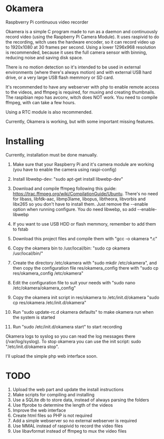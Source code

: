 # Okamera
Raspbverry Pi continuous video recorder

Okamera is a simple C program made to run as a daemon and continuously record video (using the Raspberry Pi Camera Module).
It uses raspivid to do the recording, witch uses the hardware encoder, so it can record video up to 1920x1080 at 30 frames per second.
Using a lower 1296x968 resolution is recommended, because it uses the full camera sensor with binning, reducing noise and saving disk space.

There is no motion detection so it's intended to be used in external environments (where there's always motion) and with external USB hard drive, or a very large USB flash memmory or SD card.

It's recommended to have any webserver with php to enable remote access to the videos, and ffmpeg is required, for muxing and creating thumbnails. The raspibian repo has avconv, witch does NOT work. You need to compile ffmpeg, with can take a few hours.

Using a RTC module is also recommended.

Currently, Okamera is working, but with some important missing features.



# Installing


Currently, installation must be done manually.

1. Make sure that your Raspberry Pi and it's camera module are working (you have to enable the camera using raspi-config)

2. Install libwebp-dev: "sudo apt-get install libwebp-dev"

3. Download and compile ffmpeg following this guide: https://trac.ffmpeg.org/wiki/CompilationGuide/Ubuntu. There's no need for libass, libfdk-aac, libmp3lame, libopus, libtheora, libvorbis and libx265 so you don't have to install them. Just remove the --enable option when running configure. You do need libwebp, so add --enable-libwebp

4. If you want to use USB HDD or flash memmory, remember to add them to fstab

5. Download this project files and compile them with "gcc -o okamera *.c"

6. Copy the okamera bin to /usr/local/bin: "sudo cp okamera /usr/local/bin/"

7. Create the directory /etc/okamera with "sudo mkdir /etc/okamera", and then copy the configuration file res/okamera_config there with "sudo cp res/okamera_config /etc/okamera"

8. Edit the configuration file to suit your needs with "sudo nano /etc/okamera/okamera_config"

9. Copy the okamera init script in res/okamera to /etc/init.d/okamera "sudo cp res/okamera /etc/init.d/okamera"

10. Run "sudo update-rc.d okamera defaults" to make okamera run when the system is started

11. Run "sudo /etc/init.d/okamera start" to start recording


Okamera logs to syslog so you can read the log messages there (/var/log/syslog). To stop okamera you can use the init script: sudo "/etc/init.d/okamera stop".

I'll upload the simple php web interface soon.


# TODO

1. Upload the web part and update the install instructions
2. Make scripts for compiling and installing
3. Use a SQLite db to store data, instead of always parsing the folders
4. Use ffprobe to determine the length of the videos
5. Improve the web interface
6. Create html files so PHP is not required
7. Add a simple webserver so no external webserver is required
8. Use MMAL instead of raspivid to record the video files
9. Use libavformat instead of ffmpeg to mux the video files
